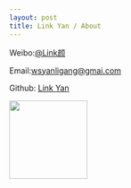 ```yaml
---
layout: post
title: Link Yan / About 
---
```


Weibo:[@Link颜](http://weibo.com/nvolume)

Email:<wsyanligang@gmai.com>

Github: [Link Yan](https://github.com/LinkYan)

<img src="http://pic.yupoo.com/wsyanligang_v/CRbiIL51/4eT9c.png" height=140 >


